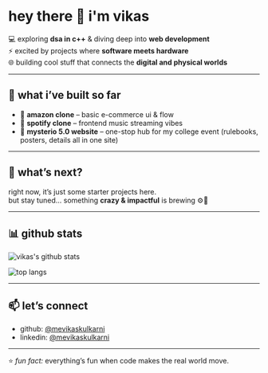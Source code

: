 # hey there 👋 i'm vikas  

💻 exploring **dsa in c++** & diving deep into **web development**  
⚡ excited by projects where **software meets hardware**  
🌐 building cool stuff that connects the **digital and physical worlds**  

---

## 🚀 what i’ve built so far
- 🛒 **amazon clone** – basic e-commerce ui & flow  
- 🎵 **spotify clone** – frontend music streaming vibes  
- 🌟 **mysterio 5.0 website** – one-stop hub for my college event (rulebooks, posters, details all in one site)  

---

## 🌱 what’s next?
right now, it’s just some starter projects here.  
but stay tuned... something **crazy & impactful** is brewing ⚙️🤯  

---

## 📊 github stats
![vikas's github stats](https://github-readme-stats.vercel.app/api?username=mevikaskulkarni&show_icons=true&theme=tokyonight)  

![top langs](https://github-readme-stats.vercel.app/api/top-langs/?username=mevikaskulkarni&layout=compact&theme=tokyonight)  

---

## 📫 let’s connect
- github: [@mevikaskulkarni](https://github.com/mevikaskulkarni)  
- linkedin: [@mevikaskulkarni](https://www.linkedin.com/in/mevikaskulkarni)  

---

⭐ *fun fact:* everything’s fun when code makes the real world move.
